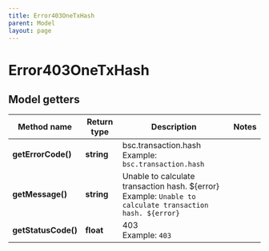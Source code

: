 ```yaml
---
title: Error403OneTxHash
parent: Model
layout: page
---
```


# Error403OneTxHash

## Model getters

Method name | Return type | Description | Notes
------------ | ------------- | ------------- | -------------
**getErrorCode()** | **string** | bsc.transaction.hash <br>Example: `bsc.transaction.hash` |
**getMessage()** | **string** | Unable to calculate transaction hash. ${error} <br>Example: `Unable to calculate transaction hash. ${error}` |
**getStatusCode()** | **float** | 403 <br>Example: `403` |

